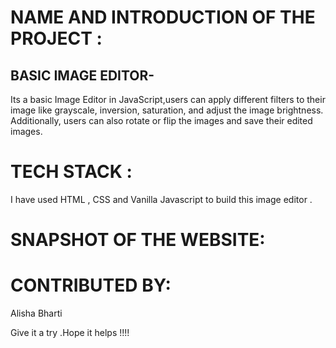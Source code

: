 # NAME AND INTRODUCTION OF THE PROJECT :
## BASIC IMAGE EDITOR- 
Its a basic Image Editor in JavaScript,users can apply different filters to their image like grayscale, inversion, saturation, and adjust the image brightness. Additionally, users can also rotate or flip the images and save their edited images.

# TECH STACK :
I have used HTML , CSS and Vanilla Javascript to build this image editor .

# SNAPSHOT OF THE WEBSITE:


# CONTRIBUTED BY:
Alisha Bharti 

Give it a try .Hope it helps !!!!
